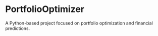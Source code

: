 # PortfolioOptimizer
A Python-based project focused on portfolio optimization and financial predictions.
